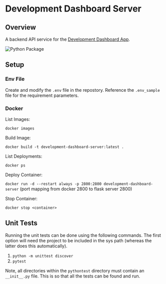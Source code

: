 # Development Dashboard Server

## Overview
A backend API service for the [Development Dashboard App](https://github.com/jyotinlad/development-dashboard-app).

![Python Package](https://github.com/jyotinlad/development-dashboard-server/workflows/Python%20Package/badge.svg)

## Setup

### Env File
Create and modify the `.env` file in the repostory. Reference the `.env_sample` file for the requirement parameters.

### Docker

List Images: 

`docker images`

Build Image: 

`docker build -t development-dashboard-server:latest . `

List Deployments:

`docker ps`

Deploy Container:

`docker run -d --restart always -p 2800:2800 development-dashboard-server` (port mapping from docker 2800 to flask server 2800)

Stop Container:

`docker stop <container>`

## Unit Tests

Running the unit tests can be done using the following commands. The first option will need the project to be included in the sys path (whereas the latter does this automatically).
1. `python -m unittest discover`
2. `pytest`

Note, all directories within the `pythontest` directory must contain an `__init__.py` file. This is so that all the tests can be found and run.